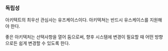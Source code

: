 ### 독립성
아키텍트의 최우선 관심사는 유즈케이스이다.
아키텍쳐는 반드시 유스케이스를 지원해야 한다.

좋은 아키텍처는 선택사항을 열어 둠으로써, 향후 시스템에 변경이 필요할 때 어떤 방향으로든 쉽게 변경할 수 있도록 한다.
